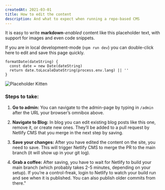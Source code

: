 ```yaml
---
createdAt: 2021-03-01
title: How to edit the content
description: And what to expect when running a repo-based CMS
---
```


It is easy to write **markdown**-*enabled* content like this placeholder text, with support for images and even code snippets.

If you are in local development-mode (`npm run dev`) you can double-click here to edit and save this page quickly.


```js{1,4}[posts.vue]
formatDate(dateString) {
  const date = new Date(dateString)
  return date.toLocaleDateString(process.env.lang) || ''
}
```

![Placeholder Kitten](https://placekitten.com/800/400)

### Steps to take:
1. **Go to admin:** You can navigate to the admin-page by typing in `/admin` after the URL your browser’s omnibox above.

2. **Navigate to Blog:** In blog you can edit existing blog posts like this one, remove it, or create new ones. They’ll be added to a pull request by Netlify CMS that you merge in the next step by saving.

3. **Save your changes:** After you have edited the content on the site, you need to save. This will trigger Netlify CMS to merge the PR to the main branch (it will show up in your git log).

4. **Grab a coffee:** After saving, you have to wait for Netlify to build your main branch (which probably takes 2-5 minutes, depending on your setup). If you’re a control-freak, login to Netlify to watch your build run and see when it is published. You can also publish older commits from there."